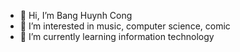 - 👋 Hi, I’m Bang Huynh Cong
- 👀 I’m interested in music, computer science, comic
- 🌱 I’m currently learning information technology

<!---
banghc-home/banghc-home is a ✨ special ✨ repository because its `README.md` (this file) appears on your GitHub profile.
You can click the Preview link to take a look at your changes.
--->
